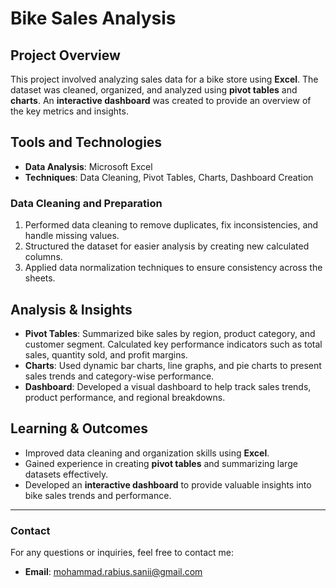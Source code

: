 # Bike Sales Analysis

## Project Overview
This project involved analyzing sales data for a bike store using **Excel**. The dataset was cleaned, organized, and analyzed using **pivot tables** and **charts**. An **interactive dashboard** was created to provide an overview of the key metrics and insights.

## Tools and Technologies
- **Data Analysis**: Microsoft Excel
- **Techniques**: Data Cleaning, Pivot Tables, Charts, Dashboard Creation

### Data Cleaning and Preparation
1. Performed data cleaning to remove duplicates, fix inconsistencies, and handle missing values.
2. Structured the dataset for easier analysis by creating new calculated columns.
3. Applied data normalization techniques to ensure consistency across the sheets.

## Analysis & Insights
- **Pivot Tables**: Summarized bike sales by region, product category, and customer segment. Calculated key performance indicators such as total sales, quantity sold, and profit margins.
- **Charts**: Used dynamic bar charts, line graphs, and pie charts to present sales trends and category-wise performance.
- **Dashboard**: Developed a visual dashboard to help track sales trends, product performance, and regional breakdowns.

## Learning & Outcomes
- Improved data cleaning and organization skills using **Excel**.
- Gained experience in creating **pivot tables** and summarizing large datasets effectively.
- Developed an **interactive dashboard** to provide valuable insights into bike sales trends and performance.

---

### Contact
For any questions or inquiries, feel free to contact me:
- **Email**: [mohammad.rabius.sanii@gmail.com](mailto:mohammad.rabius.sanii@gmail.com)
